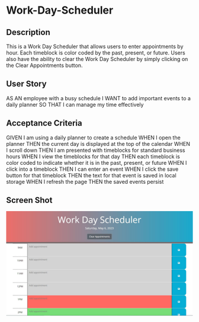 # Work-Day-Scheduler

## Description
This is a Work Day Scheduler that allows users to enter appointments by hour. Each timeblock is color coded by the past, present, or future. Users also have the ability to clear the Work Day Scheduler by simply clicking on the Clear Appointments button. 

## User Story
AS AN employee with a busy schedule
I WANT to add important events to a daily planner
SO THAT I can manage my time effectively

## Acceptance Criteria
GIVEN I am using a daily planner to create a schedule
WHEN I open the planner
THEN the current day is displayed at the top of the calendar
WHEN I scroll down
THEN I am presented with timeblocks for standard business hours
WHEN I view the timeblocks for that day
THEN each timeblock is color coded to indicate whether it is in the past, present, or future
WHEN I click into a timeblock
THEN I can enter an event
WHEN I click the save button for that timeblock
THEN the text for that event is saved in local storage
WHEN I refresh the page
THEN the saved events persist

## Screen Shot

![Screen shot of Work Day Scheduler](./Images/Capture_hw5.JPG)

